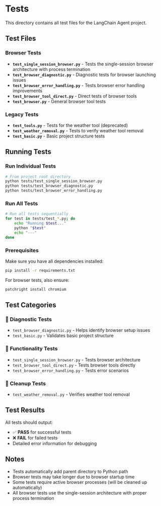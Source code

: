 # Tests

This directory contains all test files for the LangChain Agent project.

## Test Files

### Browser Tests
- **`test_single_session_browser.py`** - Tests the single-session browser architecture with process termination
- **`test_browser_diagnostic.py`** - Diagnostic tests for browser launching issues  
- **`test_browser_error_handling.py`** - Tests browser error handling improvements
- **`test_browser_tool_direct.py`** - Direct tests of browser tools
- **`test_browser.py`** - General browser tool tests

### Legacy Tests
- **`test_tools.py`** - Tests for the weather tool (deprecated)
- **`test_weather_removal.py`** - Tests to verify weather tool removal
- **`test_basic.py`** - Basic project structure tests

## Running Tests

### Run Individual Tests
```bash
# From project root directory
python tests/test_single_session_browser.py
python tests/test_browser_diagnostic.py
python tests/test_browser_error_handling.py
```

### Run All Tests
```bash
# Run all tests sequentially
for test in tests/test_*.py; do
    echo "Running $test..."
    python "$test"
    echo "---"
done
```

### Prerequisites
Make sure you have all dependencies installed:
```bash
pip install -r requirements.txt
```

For browser tests, also ensure:
```bash
patchright install chromium
```

## Test Categories

### 🔧 **Diagnostic Tests**
- `test_browser_diagnostic.py` - Helps identify browser setup issues
- `test_basic.py` - Validates basic project structure

### 🧪 **Functionality Tests**  
- `test_single_session_browser.py` - Tests browser architecture
- `test_browser_tool_direct.py` - Tests browser tools directly
- `test_browser_error_handling.py` - Tests error scenarios

### 🧹 **Cleanup Tests**
- `test_weather_removal.py` - Verifies weather tool removal

## Test Results

All tests should output:
- ✅ **PASS** for successful tests
- ❌ **FAIL** for failed tests  
- Detailed error information for debugging

## Notes

- Tests automatically add parent directory to Python path
- Browser tests may take longer due to browser startup time
- Some tests require active browser processes (will be cleaned up automatically)
- All browser tests use the single-session architecture with proper process termination
